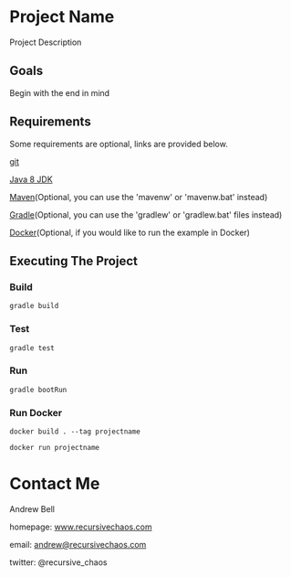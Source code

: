 # Project Name

Project Description

## Goals

Begin with the end in mind

## Requirements

Some requirements are optional, links are provided below.

[git](https://git-scm.com/downloads)

[Java 8 JDK](http://www.oracle.com/technetwork/java/javase/downloads/jdk8-downloads-2133151.html)

[Maven](http://maven.apache.org/download.cgi)(Optional, you can use the 'mavenw' or 'mavenw.bat' instead)

[Gradle](https://docs.gradle.org/current/userguide/installation.html)(Optional, you can use the 'gradlew' or 'gradlew.bat' files instead)

[Docker](https://docs.docker.com/installation/)(Optional, if you would like to run the example in Docker)

## Executing The Project

### Build

`gradle build`

### Test

`gradle test`

### Run

`gradle bootRun`

### Run Docker

`docker build . --tag projectname`

`docker run projectname`

# Contact Me

Andrew Bell

homepage: www.recursivechaos.com

email: andrew@recursivechaos.com

twitter: @recursive_chaos
